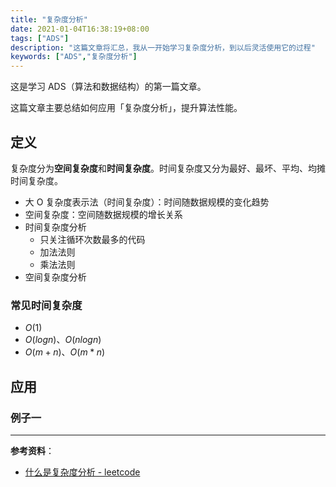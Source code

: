 ```yaml
---
title: "复杂度分析"
date: 2021-01-04T16:38:19+08:00
tags: ["ADS"]
description: "这篇文章将汇总，我从一开始学习复杂度分析，到以后灵活使用它的过程"
keywords: ["ADS","复杂度分析"]
---
```


这是学习 ADS（算法和数据结构）的第一篇文章。

这篇文章主要总结如何应用「复杂度分析」，提升算法性能。

## 定义

复杂度分为**空间复杂度**和**时间复杂度**。时间复杂度又分为最好、最坏、平均、均摊时间复杂度。

- 大 O 复杂度表示法（时间复杂度）：时间随数据规模的变化趋势
- 空间复杂度：空间随数据规模的增长关系
- 时间复杂度分析
  - 只关注循环次数最多的代码
  - 加法法则
  - 乘法法则
- 空间复杂度分析

### 常见时间复杂度

- $O(1)$
- $O(logn)$、$O(nlogn)$
- $O(m+n)$、$O(m*n)$

## 应用

### 例子一

---

**参考资料**：

- [什么是复杂度分析 - leetcode](https://leetcode-cn.com/circle/article/GCJe6w/)
